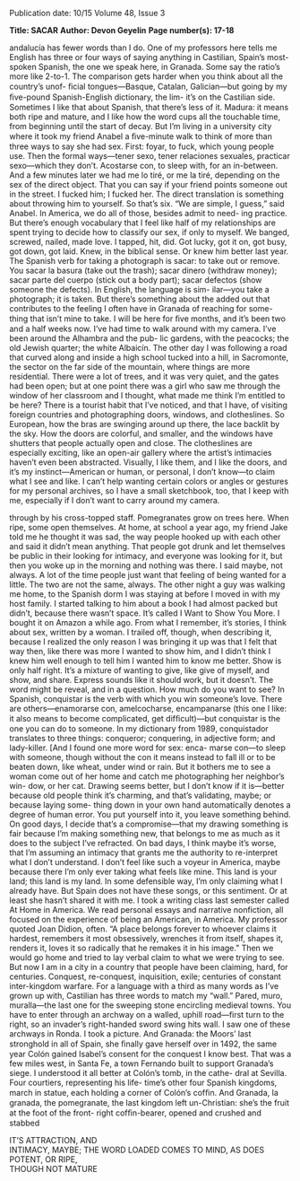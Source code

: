 Publication date: 10/15
Volume 48, Issue 3

**Title: SACAR**
**Author: Devon Geyelin**
**Page number(s): 17-18**

andalucía has fewer words than I do. One of my 
professors here tells me English has three or four ways 
of saying anything in Castilian, Spain’s most-spoken 
Spanish, the one we speak here, in Granada. Some 
say the ratio’s more like 2-to-1. The comparison gets 
harder when you think about all the country’s unof-
ﬁcial tongues—Basque, Catalan, Galician—but going 
by my ﬁve-pound Spanish-English dictionary, the lim-
it’s on the Castilian side. Sometimes I like that about 
Spanish, that there’s less of it. Madura: it means both 
ripe and mature, and I like how the word cups all the 
touchable time, from beginning until the start of decay.
But I’m living in a university city where it took my 
friend Anabel a ﬁve-minute walk to think of more than 
three ways to say she had sex. First: foyar, to fuck, which 
young people use. Then the formal ways—tener sexo, 
tener relaciones sexuales, practicar sexo—which they 
don’t. Acostarse con, to sleep with, for an in-between. 
And a few minutes later we had me lo tiré, or me la tiré, 
depending on the sex of the direct object. That you 
can say if your friend points someone out in the street. 
I fucked him; I fucked her. The direct translation is 
something about throwing him to yourself.
So that’s six. “We are simple, I guess,” said Anabel. 
In America, we do all of those, besides admit to need-
ing practice. But there’s enough vocabulary that I feel 
like half of my relationships are spent trying to decide 
how to classify our sex, if only to myself. We banged, 
screwed, nailed, made love. I tapped, hit, did. Got 
lucky, got it on, got busy, got down, got laid. Knew, in 
the biblical sense. Or knew him better last year.
The Spanish verb for taking a photograph is sacar: 
to take out or remove. You sacar la basura (take out 
the trash); sacar dinero (withdraw money); sacar parte 
del cuerpo (stick out a body part); sacar defectos (show 
someone the defects). In English, the language is sim-
ilar—you take a photograph; it is taken. But there’s 
something about the added out that contributes to the 
feeling I often have in Granada of reaching for some-
thing that isn’t mine to take.
I will be here for ﬁve months, and it’s been two and 
a half weeks now. I’ve had time to walk around with my 
camera. I’ve been around the Alhambra and the pub-
lic gardens, with the peacocks; the old Jewish quarter; 
the white Albaicín. The other day I was following a 
road that curved along and inside a high school tucked 
into a hill, in Sacromonte, the sector on the far side 
of the mountain, where things are more residential. 
There were a lot of trees, and it was very quiet, and the 
gates had been open; but at one point there was a girl 
who saw me through the window of her classroom and 
I thought, what made me think I’m entitled to be here?
There is a tourist habit that I’ve noticed, and that I 
have, of visiting foreign countries and photographing 
doors, windows, and clotheslines. So European, how 
the bras are swinging around up there, the lace backlit 
by the sky. How the doors are colorful, and smaller, and 
the windows have shutters that people actually open 
and close. The clotheslines are especially exciting, like 
an open-air gallery where the artist’s intimacies haven’t 
even been abstracted. Visually, I like them, and I like 
the doors, and it’s my instinct—American or human, or 
personal, I don’t know—to claim what I see and like. I 
can’t help wanting certain colors or angles or gestures 
for my personal archives, so I have a small sketchbook, 
too, that I keep with me, especially if I don’t want to 
carry around my camera.

through by his cross-topped staff. Pomegranates grow 
on trees here. When ripe, some open themselves.
At home, at school a year ago, my friend Jake told 
me he thought it was sad, the way people hooked up 
with each other and said it didn’t mean anything. That 
people got drunk and let themselves be public in their 
looking for intimacy, and everyone was looking for it, 
but then you woke up in the morning and nothing was 
there. I said maybe, not always. A lot of the time people 
just want that feeling of being wanted for a little. The 
two are not the same, always.
The other night a guy was walking me home, to the 
Spanish dorm I was staying at before I moved in with 
my host family. I started talking to him about a book 
I had almost packed but didn’t, because there wasn’t 
space. It’s called I Want to Show You More. I bought 
it on Amazon a while ago. From what I remember, it’s 
stories, I think about sex, written by a woman. I trailed 
off, though, when describing it, because I realized the 
only reason I was bringing it up was that I felt that way 
then, like there was more I wanted to show him, and 
I didn’t think I knew him well enough to tell him I 
wanted him to know me better.
Show is only half right. It’s a mixture of wanting to 
give, like give of myself, and show, and share. Express 
sounds like it should work, but it doesn’t. The word 
might be reveal, and in a question. How much do you 
want to see? 
In Spanish, conquistar is the verb with which you 
win someone’s love. There are others—enamorarse 
con, amelcocharse, encampanarse (this one I like: it 
also means to become complicated, get difﬁcult)—but 
conquistar is the one you can do to someone. In my 
dictionary from 1989, conquistador translates to three 
things: conqueror; conquering, in adjective form; and 
lady-killer. [And I found one more word for sex: enca-
marse con—to sleep with someone, though without 
the con it means instead to fall ill or to be beaten down, 
like wheat, under wind or rain.
But it bothers me to see a woman come out of her 
home and catch me photographing her neighbor’s win-
dow, or her cat. Drawing seems better, but I don’t know 
if it is—better because old people think it’s charming, 
and that’s validating, maybe; or because laying some-
thing down in your own hand automatically denotes 
a degree of human error. You put yourself into it, you 
leave something behind. On good days, I decide that’s 
a compromise—that my drawing something is fair 
because I’m making something new, that belongs to 
me as much as it does to the subject I’ve refracted. On 
bad days, I think maybe it’s worse, that I’m assuming 
an intimacy that grants me the authority to re-interpret 
what I don’t understand. 
I don’t feel like such a voyeur in America, maybe 
because there I’m only ever taking what feels like mine. 
This land is your land; this land is my land. In some 
defensible way, I’m only claiming what I already have. 
But Spain does not have these songs, or this sentiment. 
Or at least she hasn’t shared it with me.
I took a writing class last semester called At Home 
in America. We read personal essays and narrative 
nonfiction, all focused on the experience of being 
an American, in America. My professor quoted Joan 
Didion, often. “A place belongs forever to whoever 
claims it hardest, remembers it most obsessively, 
wrenches it from itself, shapes it, renders it, loves it 
so radically that he remakes it in his image.” Then 
we would go home and tried to lay verbal claim to 
what we were trying to see. 
But now I am in a city in a country that people 
have been claiming, hard, for centuries. Conquest, 
re-conquest, inquisition, exile; centuries of constant 
inter-kingdom warfare. For a language with a third as 
many words as I’ve grown up with, Castilian has three 
words to match my “wall.” Pared, muro, muralla—the 
last one for the sweeping stone encircling medieval 
towns. You have to enter through an archway on a walled, 
uphill road—first turn to the right, so an invader’s 
right-handed sword swing hits wall. I saw one of these 
archways in Ronda. I took a picture.
And Granada: the Moors’ last stronghold in all of 
Spain, she ﬁnally gave herself over in 1492, the same 
year Colón gained Isabel’s consent for the conquest 
I know best. That was a few miles west, in Santa Fe, 
a town Fernando built to support Granada’s siege. I 
understood it all better at Colón’s tomb, in the cathe-
dral at Sevilla. Four courtiers, representing his life-
time’s other four Spanish kingdoms, march in statue, 
each holding a corner of Colón’s cofﬁn. And Granada, 
la granada, the pomegranate, the last kingdom left 
un-Christian: she’s the fruit at the foot of the front-
right cofﬁn-bearer, opened and crushed and stabbed


IT’S ATTRACTION, AND  
INTIMACY, MAYBE; THE 
WORD LOADED COMES 
TO MIND, AS DOES  
POTENT, OR RIPE,  
THOUGH NOT MATURE